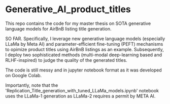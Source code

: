 # Generative_AI_product_titles

This repo contains the code for my master thesis on SOTA generative language models for AirBnB listing title generation.


SO FAR. Specifically, I leverage new generative language models (especially LLaMa by Meta AI) and parameter-efficient fine-tuning (PEFT) mechanisms to opimize product titles using AirBnB listings as an example. Subsequently, I deploy two sophisticated methods (multi-modal deep-learning based and RLHF-inspired) to judge the quality of the generated titles. 



The code is still messy and in jupyter notebook format as it was developed on Google Colab.

Importantly, note that the 'Replication_Title_generation_with_tuned_LLaMa_models.ipynb' notebook uses the LLaMa-1 generation as LLaMa-2 requires a permit by META AI.

